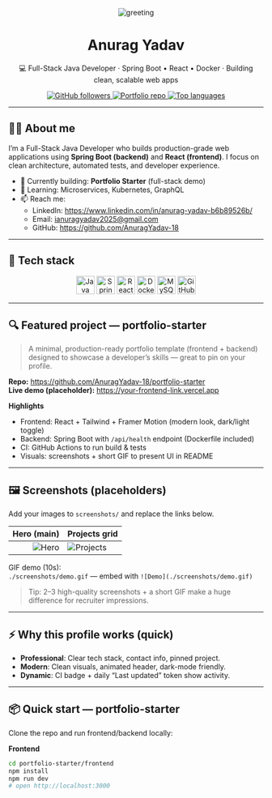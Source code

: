 <p align="center">
  <img src="https://capsule-render.vercel.app/api?text=Hey%20there,+I'm%20Anurag👋&animation=fadeIn&color=gradient&height=120" alt="greeting" />
</p>

<h1 align="center">Anurag Yadav</h1>
<p align="center">💻 Full-Stack Java Developer · Spring Boot • React • Docker · Building clean, scalable web apps</p>

<p align="center">
  <a href="https://github.com/AnuragYadav-18">
    <img alt="GitHub followers" src="https://img.shields.io/github/followers/AnuragYadav-18?style=social" />
  </a>
  <a href="https://github.com/AnuragYadav-18/portfolio-starter">
    <img alt="Portfolio repo" src="https://img.shields.io/badge/portfolio-repo-blue" />
  </a>
  <a href="https://github.com/AnuragYadav-18">
    <img alt="Top languages" src="https://img.shields.io/github/languages/top/AnuragYadav-18?color=blueviolet" />
  </a>
</p>

---

## 👨‍💻 About me
I’m a Full-Stack Java Developer who builds production-grade web applications using **Spring Boot (backend)** and **React (frontend)**. I focus on clean architecture, automated tests, and developer experience.

- 🔭 Currently building: **Portfolio Starter** (full-stack demo)  
- 🌱 Learning: Microservices, Kubernetes, GraphQL  
- 📫 Reach me:
  - LinkedIn: https://www.linkedin.com/in/anurag-yadav-b6b89526b/
  - Email: ianuragyadav2025@gmail.com
  - GitHub: https://github.com/AnuragYadav-18

---

## 🧰 Tech stack
<div align="center">
  <img src="https://cdn.jsdelivr.net/gh/devicons/devicon/icons/java/java-original.svg" width="36" alt="Java" />
  <img src="https://cdn.jsdelivr.net/gh/devicons/devicon/icons/spring/spring-original.svg" width="36" alt="Spring" />
  <img src="https://cdn.jsdelivr.net/gh/devicons/devicon/icons/react/react-original.svg" width="36" alt="React" />
  <img src="https://cdn.jsdelivr.net/gh/devicons/devicon/icons/docker/docker-original.svg" width="36" alt="Docker" />
  <img src="https://cdn.jsdelivr.net/gh/devicons/devicon/icons/mysql/mysql-original.svg" width="36" alt="MySQL" />
  <img src="https://cdn.jsdelivr.net/gh/devicons/devicon/icons/github/github-original.svg" width="36" alt="GitHub" />
</div>

---

## 🔍 Featured project — portfolio-starter
> A minimal, production-ready portfolio template (frontend + backend) designed to showcase a developer’s skills — great to pin on your profile.

**Repo:** https://github.com/AnuragYadav-18/portfolio-starter  
**Live demo (placeholder):** https://your-frontend-link.vercel.app

**Highlights**
- Frontend: React + Tailwind + Framer Motion (modern look, dark/light toggle)  
- Backend: Spring Boot with `/api/health` endpoint (Dockerfile included)  
- CI: GitHub Actions to run build & tests  
- Visuals: screenshots + short GIF to present UI in README

---

## 🖼 Screenshots (placeholders)
Add your images to `screenshots/` and replace the links below.

| Hero (main) | Projects grid |
|---:|:---|
| ![Hero](./screenshots/hero.png) | ![Projects](./screenshots/projects.png) |

GIF demo (10s):  
`./screenshots/demo.gif` — embed with `![Demo](./screenshots/demo.gif)`

> Tip: 2–3 high-quality screenshots + a short GIF make a huge difference for recruiter impressions.

---

## ⚡ Why this profile works (quick)
- **Professional**: Clear tech stack, contact info, pinned project.  
- **Modern**: Clean visuals, animated header, dark-mode friendly.  
- **Dynamic**: CI badge + daily “Last updated” token show activity.

---

## 📦 Quick start — portfolio-starter
Clone the repo and run frontend/backend locally:

**Frontend**
```bash
cd portfolio-starter/frontend
npm install
npm run dev
# open http://localhost:3000
